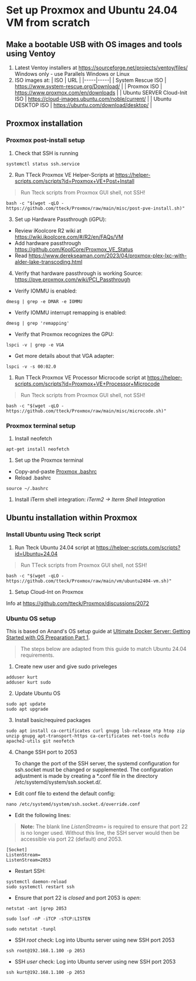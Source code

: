# Set up Proxmox and Ubuntu 24.04 VM from scratch
## Make a bootable USB with OS images and tools using Ventoy
1) Latest Ventoy installers at https://sourceforge.net/projects/ventoy/files/ Windows only - use Parallels Windows or Linux
2) ISO images at:
   | ISO | URL |
   |-----|-----|
   | System Rescue ISO | https://www.system-rescue.org/Download/ |
   | Proxmox ISO | https://www.proxmox.com/en/downloads |
   | Ubuntu SERVER Cloud-Init ISO | https://cloud-images.ubuntu.com/noble/current/ |
   | Ubuntu DESKTOP ISO | https://ubuntu.com/download/desktop/ |
## Proxmox installation
### Proxmox post-install setup
1) Check that SSH is running
```
systemctl status ssh.service
```
2) Run TTeck Proxmox VE Helper-Scripts at https://helper-scripts.com/scripts?id=Proxmox+VE+Post+Install
> Run Tteck scripts from Proxmox GUI shell, not SSH!
```
bash -c "$(wget -qLO - https://github.com/tteck/Proxmox/raw/main/misc/post-pve-install.sh)"
```
3) Set up Hardware Passthrough (iGPU):
- Review iKoolcore R2 wiki at https://wiki.ikoolcore.com/#/R2/en/FAQs/VM
- Add hardware passthrough https://github.com/KoolCore/Proxmox_VE_Status
- Read https://www.derekseaman.com/2023/04/proxmox-plex-lxc-with-alder-lake-transcoding.html
4) Verify that hardware passthrough is working
Source: https://pve.proxmox.com/wiki/PCI_Passthrough
- Verify IOMMU is enabled:
```
dmesg | grep -e DMAR -e IOMMU
```
- Verify IOMMU interrupt remapping is enabled:

```
dmesg | grep 'remapping'
```
- Verify that Proxmox recognizes the GPU:
```
lspci -v | grep -e VGA
```
- Get more details about that VGA adapter:
```
lspci -v -s 00:02.0
```
1) Run TTeck Proxmox VE Processor Microcode script at https://helper-scripts.com/scripts?id=Proxmox+VE+Processor+Microcode
> Run Tteck scripts from Proxmox GUI shell, not SSH!
```
bash -c "$(wget -qLO - https://github.com/tteck/Proxmox/raw/main/misc/microcode.sh)"
```
### Proxmox terminal setup
1) Install neofetch
```
apt-get install neofetch
```
1) Set up the Proxmox terminal
- Copy-and-paste [Proxmox .bashrc](https://github.com/kurtshuler/proxmox-ubuntu-server/blob/71f390c3b2396e606b1f151ae2aeec1cd3021a39/Proxmox%20files/.bashrc)
- Reload .bashrc
```
source ~/.bashrc
```
1) Install iTerm shell integration: *iTerm2 → Iterm Shell Integration*
## Ubuntu installation within Proxmox 
### Install Ubuntu using Tteck script
1) Run Tteck Ubuntu 24.04 script at https://helper-scripts.com/scripts?id=Ubuntu+24.04
> Run TTeck scripts from Proxmox GUI shell, not SSH!
```
bash -c "$(wget -qLO - https://github.com/tteck/Proxmox/raw/main/vm/ubuntu2404-vm.sh)"
```
1) Setup Cloud-Int on Proxmox

Info at https://github.com/tteck/Proxmox/discussions/2072 

### Ubuntu OS setup
    
This is based on Anand's OS setup guide at [Ultimate Docker Server: Getting Started with OS Preparation Part 1](https://www.smarthomebeginner.com/ultimate-docker-server-1-os-preparation/). 
>The steps below are adapted from this guide to match Ubuntu 24.04 requirements.
1) Create new user and give sudo priveleges
```
adduser kurt
adduser kurt sudo
```
2) Update Ubuntu OS
```
sudo apt update
sudo apt upgrade
```
3) Install basic/required packages
```
sudo apt install ca-certificates curl gnupg lsb-release ntp htop zip unzip gnupg apt-transport-https ca-certificates net-tools ncdu apache2-utils git neofetch
```

4) Change SSH port to 2053

    To change the port of the SSH server, the systemd configuration for ssh.socket must be changed or supplemented. The configuration adjustment is made by creating a *.conf file in the directory /etc/systemd/system/ssh.socket.d/.
- Edit conf file to extend the default config:
```
nano /etc/systemd/system/ssh.socket.d/override.conf
```
- Edit the following lines:
> **Note:** The blank line *ListenStream=* is required to ensure that port 22 is no longer used. Without this line, the SSH server would then be accessible via port 22 (default) *and* 2053.
```
[Socket]
ListenStream=
ListenStream=2053
```
- Restart SSH:
```
systemctl daemon-reload
sudo systemctl restart ssh  
```
- Ensure that port 22 is *closed* and port 2053 is *open*:
```
netstat -ant |grep 2053
```
```
sudo lsof -nP -iTCP -sTCP:LISTEN
```
```
sudo netstat -tunpl
```
- SSH *root* check: Log into Ubuntu server using new SSH port 2053
```
ssh root@192.168.1.100 -p 2053
```
- SSH *user* check: Log into Ubuntu server using new SSH port 2053
```
ssh kurt@192.168.1.100 -p 2053
```
